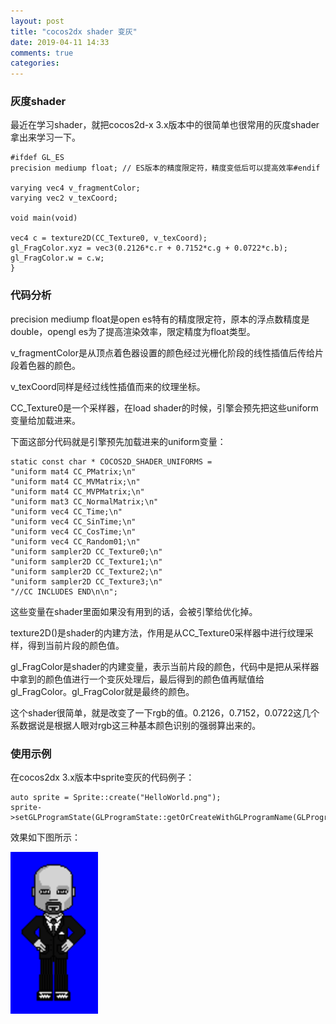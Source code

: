 ```yaml
---
layout: post
title: "cocos2dx shader 变灰"
date: 2019-04-11 14:33
comments: true
categories: 
---
```

 ### 灰度shader

最近在学习shader，就把cocos2d-x 3.x版本中的很简单也很常用的灰度shader拿出来学习一下。
```
#ifdef GL_ES
precision mediump float; // ES版本的精度限定符，精度变低后可以提高效率#endif

varying vec4 v_fragmentColor;
varying vec2 v_texCoord;

void main(void)

vec4 c = texture2D(CC_Texture0, v_texCoord);
gl_FragColor.xyz = vec3(0.2126*c.r + 0.7152*c.g + 0.0722*c.b);
gl_FragColor.w = c.w;
}
```
### 代码分析

precision mediump float是open es特有的精度限定符，原本的浮点数精度是double，opengl es为了提高渲染效率，限定精度为float类型。

v_fragmentColor是从顶点着色器设置的颜色经过光栅化阶段的线性插值后传给片段着色器的颜色。

v_texCoord同样是经过线性插值而来的纹理坐标。

CC_Texture0是一个采样器，在load shader的时候，引擎会预先把这些uniform变量给加载进来。

下面这部分代码就是引擎预先加载进来的uniform变量：
```
static const char * COCOS2D_SHADER_UNIFORMS =
"uniform mat4 CC_PMatrix;\n"
"uniform mat4 CC_MVMatrix;\n"
"uniform mat4 CC_MVPMatrix;\n"
"uniform mat3 CC_NormalMatrix;\n"
"uniform vec4 CC_Time;\n"
"uniform vec4 CC_SinTime;\n"
"uniform vec4 CC_CosTime;\n"
"uniform vec4 CC_Random01;\n"
"uniform sampler2D CC_Texture0;\n"
"uniform sampler2D CC_Texture1;\n"
"uniform sampler2D CC_Texture2;\n"
"uniform sampler2D CC_Texture3;\n"
"//CC INCLUDES END\n\n";

```

这些变量在shader里面如果没有用到的话，会被引擎给优化掉。

texture2D()是shader的内建方法，作用是从CC_Texture0采样器中进行纹理采样，得到当前片段的颜色值。

gl_FragColor是shader的内建变量，表示当前片段的颜色，代码中是把从采样器中拿到的颜色值进行一个变灰处理后，最后得到的颜色值再赋值给gl_FragColor。gl_FragColor就是最终的颜色。

这个shader很简单，就是改变了一下rgb的值。0.2126，0.7152，0.0722这几个系数据说是根据人眼对rgb这三种基本颜色识别的强弱算出来的。

### 使用示例

在cocos2dx 3.x版本中sprite变灰的代码例子：
```
auto sprite = Sprite::create("HelloWorld.png");
sprite->setGLProgramState(GLProgramState::getOrCreateWithGLProgramName(GLProgram::SHADER_NAME_POSITION_GRAYSCALE));
```
效果如下图所示：

![](/images/cocos2dxshader1.png)

